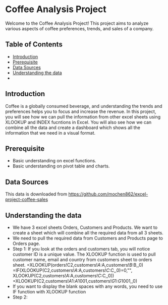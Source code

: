 # Coffee Analysis Project

Welcome to the Coffee Analysis Project! This project aims to analyze various aspects of coffee preferences, trends, and sales of a company. 

## Table of Contents

- [Introduction](#introduction)
- [Prerequisite](#Prerequisite)
- [Data Sources](#data-sources)
- [Understanding the data](#Understanding-the-data)
- 
  

## Introduction

Coffee is a globally consumed beverage, and understanding the trends and preferences helps you to focus and increase the revenue. In this project, you will see how we can pull the information from other excel sheets using XLOOKUP and INDEX fucntions in Excel. You will also see how we can combine all the data and create a dashboard which shows all the information that we need in a visual format.  

## Prerequisite

- Basic understanding on excel functions.
- Basic understanding on pivot table and charts. 

## Data Sources 
This data is downloaded from https://github.com/mochen862/excel-project-coffee-sales

## Understanding the data

- We have 3 excel sheets Orders, Customers and Products. We want to create a sheet which will combine all the required data from all 3 sheets.
- We need to pull the required data from Customers and Products page to Orders page.
- Step 1: If you look at the orders and customers tab, you will notice customer ID is a unique value. The XLOOKUP function is used to pull customer name, email and country from customers sheet to orders sheet.
  =XLOOKUP(orders!C2,customers!$A:$A,customers!$B:$B,,0)
  =IF(XLOOKUP(C2,customers!$A:$A,customers!$C:$C,,0)=0,"", XLOOKUP(C2,customers!$A:$A,customers!$C:$C,,0))
  =XLOOKUP(C2,customers!$A$1:$A$1001,customers!$G$1:$G$1001,,0)
- If you want to display the blank spaces with any words, you need to use IF function with XLOOKUP function
- Step 2:  


















































